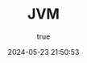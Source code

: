 ---
pageComponent:
  name: Catalogue
  data:
    path: 10.JavaSE/40.JVM
    imgUrl: /img/java.png
    description: JVM
title: JVM
date: 2024-05-23 21:50:53
permalink: /java/jvm/
sidebar: false
article: false
comment: false
editLink: false
author:
  name: qouson
  link: https://github.com/qouson
---
